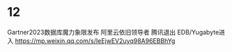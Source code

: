 
# 12

Gartner2023数据库魔力象限发布 阿里云依旧领导者 腾讯退出 EDB/Yugabyte进入 https://mp.weixin.qq.com/s/IeEjwEV2uyq98A96EBBhYg

